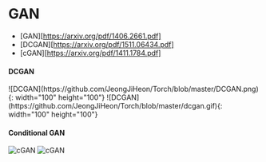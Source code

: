 


# GAN

* [GAN][https://arxiv.org/pdf/1406.2661.pdf]
* [DCGAN][https://arxiv.org/pdf/1511.06434.pdf]
* [cGAN][https://arxiv.org/pdf/1411.1784.pdf]



#### DCGAN

<div>
![DCGAN](https://github.com/JeongJiHeon/Torch/blob/master/DCGAN.png){: width="100" height="100"}
![DCGAN](https://github.com/JeongJiHeon/Torch/blob/master/dcgan.gif){: width="100" height="100"}
</div>


#### Conditional GAN
![cGAN](https://github.com/JeongJiHeon/Torch/blob/master/cgan.png)
![cGAN](https://github.com/JeongJiHeon/Torch/blob/master/cgan.gif)



